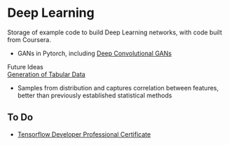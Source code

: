 # Deep Learning
Storage of example code to build Deep Learning networks, with code built from Coursera.
- GANs in Pytorch, including [Deep Convolutional GANs](https://arxiv.org/pdf/1511.06434v1.pdf)

Future Ideas  
[Generation of Tabular Data](https://arxiv.org/pdf/1811.11264.pdf)
- Samples from distribution and captures correlation between features, better than previously established statistical methods

## To Do
- [Tensorflow Developer Professional Certificate](https://www.coursera.org/professional-certificates/tensorflow-in-practice?utm_source=deeplearning-ai&utm_medium=institutions&utm_campaign=TF3)

